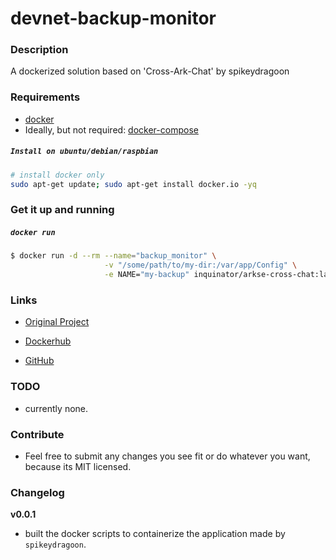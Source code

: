 # devnet-backup-monitor

### Description

A dockerized solution based on 'Cross-Ark-Chat' by spikeydragoon

### Requirements

- [docker](https://docs.docker.com/get-docker/)
- Ideally, but not required: [docker-compose](https://docs.docker.com/compose/install/)

##### `Install on ubuntu/debian/raspbian`
```bash
# install docker only
sudo apt-get update; sudo apt-get install docker.io -yq
```

### Get it up and running

##### `docker run`

```bash
$ docker run -d --rm --name="backup_monitor" \
                     -v "/some/path/to/my-dir:/var/app/Config" \
                     -e NAME="my-backup" inquinator/arkse-cross-chat:latest
```

### Links

- [Original Project](https://github.com/spikeydragoon/Cross-Ark-Chat)

- [Dockerhub](https://hub.docker.com/r/inquinator/arkse-cross-chat)

- [GitHub](https://github.com/Arosy/arkse-cross-chat-docker)

### TODO

- currently none.

### Contribute

- Feel free to submit any changes you see fit or do whatever you want, because its MIT licensed.

### Changelog

**v0.0.1**
- built the docker scripts to containerize the application made by `spikeydragoon`.
